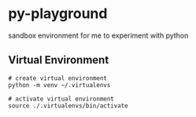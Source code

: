 # py-playground

sandbox environment for me to experiment with python

## Virtual Environment

```
# create virtual environment
python -m venv ~/.virtualenvs

# activate virtual environment
source ./.virtualenvs/bin/activate

```
